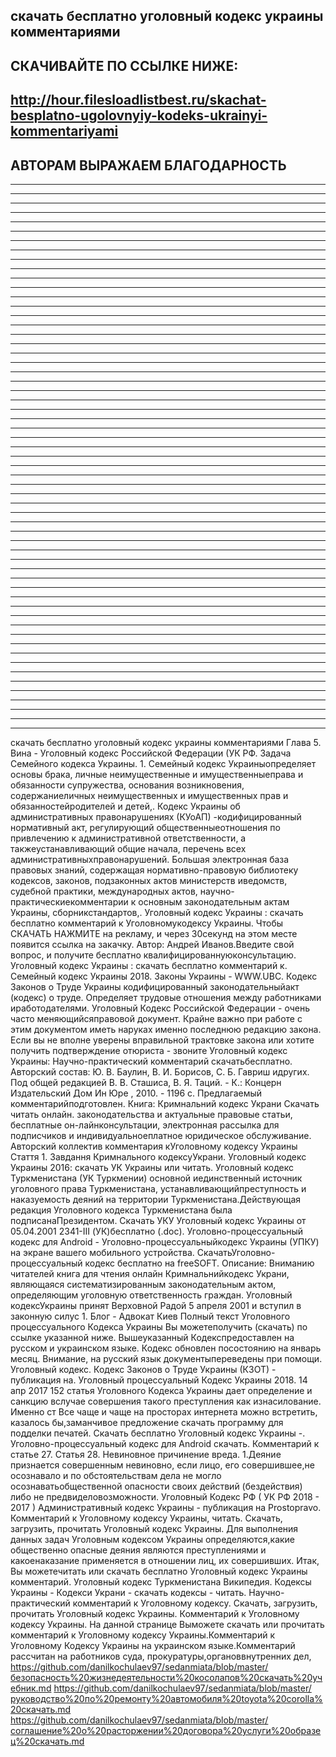 скачать бесплатно уголовный кодекс украины комментариями
--------------------------------------------------
СКАЧИВАЙТЕ ПО ССЫЛКЕ НИЖЕ:
--------------------------------------------------
http://hour.filesloadlistbest.ru/skachat-besplatno-ugolovnyiy-kodeks-ukrainyi-kommentariyami
--------------------------------------------------
АВТОРАМ ВЫРАЖАЕМ БЛАГОДАРНОСТЬ
--------------------------------------------------
--------------------------------------------------
--------------------------------------------------
--------------------------------------------------
--------------------------------------------------
--------------------------------------------------
--------------------------------------------------
--------------------------------------------------
--------------------------------------------------
--------------------------------------------------
--------------------------------------------------
--------------------------------------------------
--------------------------------------------------
--------------------------------------------------
--------------------------------------------------
--------------------------------------------------
--------------------------------------------------
--------------------------------------------------
--------------------------------------------------
--------------------------------------------------
--------------------------------------------------
--------------------------------------------------
--------------------------------------------------
--------------------------------------------------
--------------------------------------------------
--------------------------------------------------
--------------------------------------------------
--------------------------------------------------
--------------------------------------------------
--------------------------------------------------
--------------------------------------------------
--------------------------------------------------
--------------------------------------------------
--------------------------------------------------
--------------------------------------------------
--------------------------------------------------
--------------------------------------------------
--------------------------------------------------
--------------------------------------------------
--------------------------------------------------
--------------------------------------------------
--------------------------------------------------
--------------------------------------------------
--------------------------------------------------
--------------------------------------------------
--------------------------------------------------
--------------------------------------------------
--------------------------------------------------
--------------------------------------------------
--------------------------------------------------
--------------------------------------------------
--------------------------------------------------
--------------------------------------------------
--------------------------------------------------
--------------------------------------------------
--------------------------------------------------
--------------------------------------------------
--------------------------------------------------
--------------------------------------------------
--------------------------------------------------
скачать бесплатно уголовный кодекс украины комментариями Глава 5. Вина - Уголовный кодекс Российской Федерации (УК РФ. Задача Семейного кодекса Украины. 1. Семейный кодекс Украиныопределяет основы брака, личные неимущественные и имущественныеправа и обязанности супружества, основания возникновения, содержаниеличных неимущественных и имущественных прав и обязанностейродителей и детей,. Кодекс Украины об административных правонарушениях (КУоАП) -кодифицированный нормативный акт, регулирующий общественныеотношения по привлечению к административной ответственности, а такжеустанавливающий общие начала, перечень всех административныхправонарушений. Большая электронная база правовых знаний, содержащая нормативно-правовую библиотеку кодексов, законов, подзаконных актов министерств иведомств, судебной практики, международных актов, научно-практическиекомментарии к основным законодательным актам Украины, сборникстандартов,. Уголовный кодекс Украины : скачать бесплатно комментарий к Уголовномукодексу Украины. Чтобы СКАЧАТЬ  НАЖМИТЕ на рекламу, и через 30секунд на этом месте появится ссылка на закачку. Автор: Андрей Иванов.Введите свой вопрос, и получите бесплатно квалифицированнуюконсультацию. Уголовный кодекс Украины : скачать бесплатно комментарий к. Семейный кодекс Украины 2018. Законы Украины - WWW.UBC. Кодекс Законов о Труде Украины  кодифицированный законодательныйакт (кодекс) о труде. Определяет трудовые отношения между работниками иработодателями. Уголовный Кодекс Российской Федерации - очень часто меняющийсяправовой документ. Крайне важно при работе с этим документом иметь наруках именно последнюю редакцию закона. Если вы не вполне уверены вправильной трактовке закона или хотите получить подтверждение отюриста - звоните
Уголовный кодекс Украины: Научно-практический комментарий скачатьбесплатно. Авторский состав: Ю. В. Баулин, В. И. Борисов, С. Б. Гавриш идругих. Под общей редакцией В. В. Сташиса, В. Я. Таций. - К.: Концерн Издательский Дом Ин Юре , 2010. - 1196 с. Предлагаемый комментарийподготовлен. Книга: Кримнальний кодекс Украни  Скачать читать онлайн. законодательства и актуальные правовые статьи, бесплатные он-лайнконсультации, электронная рассылка для подписчиков и индивидуальноеплатное юридическое обслуживание.  Авторский коллектив комментария кУголовному кодексу Украины  Стаття 1. Завдання Кримнального кодексуУкрани. Уголовный кодекс Украины 2016: скачать УК Украины или читать. Уголовный кодекс Туркменистана (УК Туркмении)  основной иединственный источник уголовного права Туркменистана, устанавливающийпреступность и наказуемость деяний на территории Туркменистана.Действующая редакция Уголовного кодекса Туркменистана была подписанаПрезидентом. Скачать УКУ Уголовный кодекс Украины от 05.04.2001  2341-III (УК)бесплатно (.doc). Уголовно-процессуальный кодекс для Android - Уголовно-процессуальныйкодекс Украины (УПКУ) на экране вашего мобильного устройства. СкачатьУголовно-процессуальный кодекс бесплатно на freeSOFT. Описание: Вниманию читателей книга для чтения онлайн Кримнальнийкодекс Украни, являющаяся систематизированным законодательным актом, определяющим уголовную ответственность граждан. Уголовный кодексУкраины принят Верховной Радой 5 апреля 2001 и вступил в законную силус 1. Блог - Адвокат Киев
Полный текст Уголовного процессуального Кодекса Украины Вы можетеполучить (скачать) по ссылке указанной ниже. Вышеуказанный Кодекспредоставлен на русском и украинском языке. Кодекс обновлен посостоянию на январь месяц.  Внимание, на русский язык документыпереведены при помощи. Уголовный кодекс. Кодекс Законов о Труде Украины (КЗОТ) - публикация на. Уголовный процессуальный Кодекс Украины 2018. 14 апр 2017  152 статья Уголовного Кодекса Украины дает определение и санкцию вслучае совершения такого преступления как изнасилование. Именно ст Все чаще и чаще на просторах интернета можно встретить, казалось бы,заманчивое предложение скачать программу для подделки печатей. Скачать бесплатно Уголовный кодекс Украины  -. Уголовно-процессуальный кодекс для Android  скачать. Комментарий к статье 27. Статья 28. Невиновное причинение вреда. 1.Деяние признается совершенным невиновно, если лицо, его совершившее,не осознавало и по обстоятельствам дела не могло осознаватьобщественной опасности своих действий (бездействия) либо не предвиделовозможности. Уголовный Кодекс РФ ( УК РФ 2018 - 2017 )
Административный кодекс Украины - публикация на Prostopravo. Комментарий к Уголовному кодексу Украины, читать. Скачать, загрузить, прочитать Уголовный кодекс Украины. Для выполнения данных задач Уголовным кодексом Украины определяются,какие общественно опасные деяния являются преступлениями и какоенаказание применяется в отношении лиц, их совершивших. Итак, Вы можетечитать или скачать бесплатно Уголовный кодекс Украины комментарий. Уголовный кодекс Туркменистана  Википедия. Кодексы Украины - Кодекси Украни - скачать кодексы - читать. Научно-практический комментарий к Уголовному кодексу. Скачать, загрузить, прочитать Уголовный кодекс Украины. Комментарий к Уголовному кодексу Украины. На данной странице Выможете скачать или прочитать комментарий к Уголовному кодексу Украины.Комментарий к Уголовному Кодексу Украины на украинском языке.Комментарий рассчитан на работников суда, прокуратуры,органоввнутренних дел,
https://github.com/danilkochulaev97/sedanmiata/blob/master/безопасность%20жизнедеятельности%20косолапов%20скачать%20учебник.md
https://github.com/danilkochulaev97/sedanmiata/blob/master/руководство%20по%20ремонту%20автомобиля%20toyota%20corolla%20скачать.md
https://github.com/danilkochulaev97/sedanmiata/blob/master/соглашение%20о%20расторжении%20договора%20услуги%20образец%20скачать.md